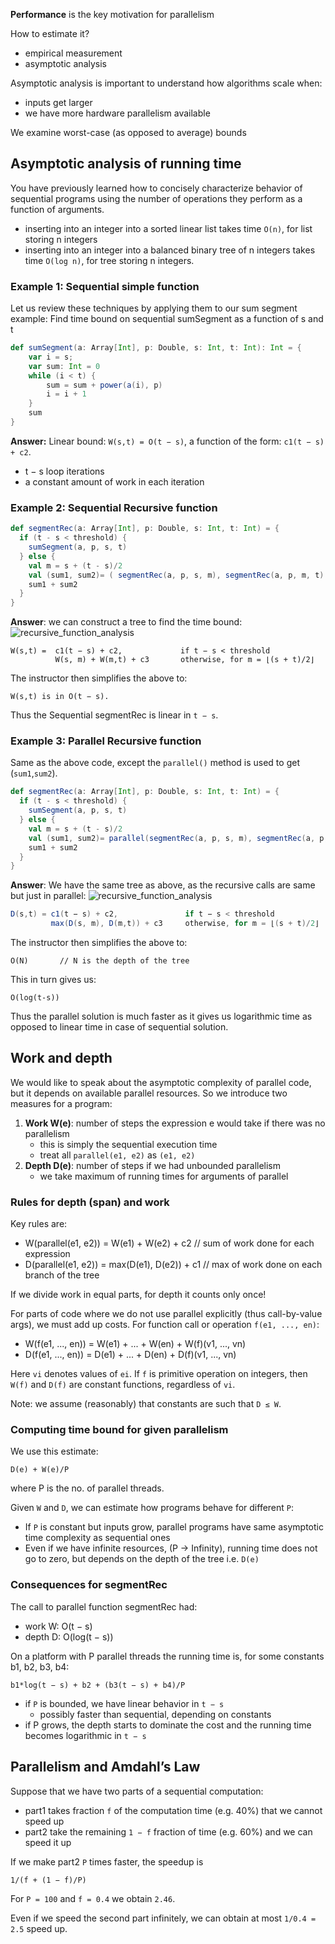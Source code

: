 **Performance** is the key motivation for parallelism

How to estimate it?

* empirical measurement
* asymptotic analysis

Asymptotic analysis is important to understand how algorithms scale when:

* inputs get larger
* we have more hardware parallelism available

We examine worst-case (as opposed to average) bounds

## Asymptotic analysis of running time

You have previously learned how to concisely characterize behavior of sequential programs using the number of operations they perform as a function of arguments.
* inserting into an integer into a sorted linear list takes time `O(n)`, for list storing n integers
* inserting into an integer into a balanced binary tree of n integers takes time `O(log n)`, for tree storing n integers.

### Example 1: Sequential simple function

Let us review these techniques by applying them to our sum segment example: Find time bound on sequential sumSegment as a function of s and t

```scala
def sumSegment(a: Array[Int], p: Double, s: Int, t: Int): Int = {
    var i = s; 
    var sum: Int = 0
    while (i < t) {
        sum = sum + power(a(i), p)
        i = i + 1
    }
    sum 
}
```
**Answer:** Linear bound: `W(s,t) = O(t − s)`, a function of the form: `c1(t − s) + c2`.

* t − s loop iterations
* a constant amount of work in each iteration

### Example 2: Sequential Recursive function

```scala
def segmentRec(a: Array[Int], p: Double, s: Int, t: Int) = {
  if (t - s < threshold) {
    sumSegment(a, p, s, t)
  } else {
    val m = s + (t - s)/2
    val (sum1, sum2)= ( segmentRec(a, p, s, m), segmentRec(a, p, m, t) )
    sum1 + sum2 
  } 
}
```
**Answer**:
we can construct a tree to find the time bound:
![recursive_function_analysis](https://github.com/rohitvg/scala-parallel-programming-3/blob/master/resources/images/recursive_function_analysis.png)
```
W(s,t) =  c1(t − s) + c2,             if t − s < threshold
          W(s, m) + W(m,t) + c3       otherwise, for m = ⌊(s + t)/2⌋
```
The instructor then simplifies the above to:
```
W(s,t) is in O(t − s). 
```
Thus the Sequential segmentRec is linear in `t − s`.

### Example 3: Parallel Recursive function

Same as the above code, except the `parallel()` method is used to get (`sum1`,`sum2`).

```scala
def segmentRec(a: Array[Int], p: Double, s: Int, t: Int) = {
  if (t - s < threshold) {
    sumSegment(a, p, s, t)
  } else {
    val m = s + (t - s)/2
    val (sum1, sum2)= parallel(segmentRec(a, p, s, m), segmentRec(a, p, m, t))
    sum1 + sum2 
  } 
}
```
**Answer**: We have the same tree as above, as the recursive calls are same but just in parallel:
![recursive_function_analysis](https://github.com/rohitvg/scala-parallel-programming-3/blob/master/resources/images/recursive_function_analysis.png)
```scala
D(s,t) = c1(t − s) + c2,               if t − s < threshold
         max(D(s, m), D(m,t)) + c3     otherwise, for m = ⌊(s + t)/2⌋
```
The instructor then simplifies the above to:
```
O(N)       // N is the depth of the tree
```
This in turn gives us:
```
O(log(t-s))
```
Thus the parallel solution is much faster as it gives us logarithmic time as opposed to linear time in case of sequential solution.

## Work and depth

We would like to speak about the asymptotic complexity of parallel code, but it depends on available parallel resources.  So we introduce two measures for a program:

1. **Work W(e)**: number of steps the expression e would take if there was no parallelism
    * this is simply the sequential execution time
    * treat all `parallel(e1, e2)` as `(e1, e2)`
2. **Depth D(e)**: number of steps if we had unbounded parallelism
    * we take maximum of running times for arguments of parallel

### Rules for depth (span) and work

Key rules are:
* W(parallel(e1, e2)) = W(e1) + W(e2) + c2         // sum of work done for each expression 
* D(parallel(e1, e2)) = max(D(e1), D(e2)) + c1     // max of work done on each branch of the tree

If we divide work in equal parts, for depth it counts only once!

For parts of code where we do not use parallel explicitly (thus call-by-value args), we must add up costs. For function call or operation `f(e1, ..., en)`:
* W(f(e1, ..., en)) = W(e1) + ... + W(en) + W(f)(v1, ..., vn)
* D(f(e1, ..., en)) = D(e1) + ... + D(en) + D(f)(v1, ..., vn)

Here `vi` denotes values of `ei`. If `f` is primitive operation on integers, then `W(f)` and `D(f)` are constant functions, regardless of `vi`.

Note: we assume (reasonably) that constants are such that `D ≤ W`.

### Computing time bound for given parallelism

We use this estimate:
```
D(e) + W(e)/P
```
where P is the no. of parallel threads.

Given `W` and `D`, we can estimate how programs behave for different `P`:
* If `P` is constant but inputs grow, parallel programs have same asymptotic time complexity as sequential ones
* Even if we have infinite resources, (P -> Infinity), running time does not go to zero, but depends on the depth of the tree i.e. `D(e)`

### Consequences for segmentRec

The call to parallel function segmentRec had:

* work W: O(t − s)
* depth D: O(log(t − s))

On a platform with P parallel threads the running time is, for some constants b1, b2, b3, b4:
```
b1*log(t − s) + b2 + (b3(t − s) + b4)/P
```
* if `P` is bounded, we have linear behavior in `t − s`
    * possibly faster than sequential, depending on constants
* if P grows, the depth starts to dominate the cost and the running time becomes logarithmic in `t − s`

## Parallelism and Amdahl’s Law

Suppose that we have two parts of a sequential computation:

* part1 takes fraction `f` of the computation time (e.g. 40%) that we cannot speed up
* part2 take the remaining `1 − f` fraction of time (e.g. 60%) and we can speed it up

If we make part2 `P` times faster, the speedup is
```
1/(f + (1 − f)/P)
```
For `P = 100` and `f = 0.4` we obtain `2.46`.

Even if we speed the second part infinitely, we can obtain at most `1/0.4 = 2.5` speed up.